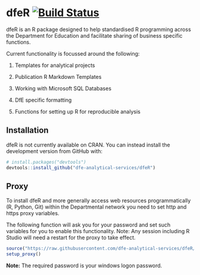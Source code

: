 # dfeR  [![Build Status](https://travis-ci.org/dfe-analytical-services/dfeR.svg?branch=master)](https://travis-ci.org/dfe-analytical-services/dfeR)

dfeR is an R package designed to help standardised R programming across the Department for Education and facilitate sharing of business specific functions.

Current functionality is focussed around the following:

1. Templates for analytical projects

2. Publication R Markdown Templates

3. Working with Microsoft SQL Databases

4. DfE specific formatting

5. Functions for setting up R for reproducible analysis

## Installation

dfeR is not currently available on CRAN. You can instead install the
development version from GitHub with:

``` r
# install.packages("devtools")
devtools::install_github("dfe-analytical-services/dfeR")
```
## Proxy

To install dfeR and more generally access web resources programmatically (R, Python, Git) within the Departmental network you need to set http and https proxy variables.

The following function will ask you for your password and set such variables for you to enable this functionality. Note: Any session including R Studio will need a restart for the proxy to take effect.

``` r
source("https://raw.githubusercontent.com/dfe-analytical-services/dfeR/master/R/proxy.R")
setup_proxy()
```


**Note:** The required password is your windows logon password.
